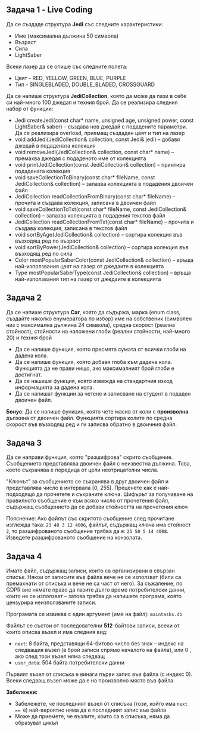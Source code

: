 ## Задача 1 - Live Coding ## 

Да се създаде структура **Jedi** със следните характеристики:
- Име (максимална дължина 50 символа)
- Възраст
- Сила
- LightSaber

Всеки лазер да се опише със следните полета:
- Цвят - RED, YELLOW, GREEN, BLUE, PURPLE
- Тип - SINGLEBLADED, DOUBLE_BLADED, CROSSGUARD

Да се напише структура **JediCollection**, която да  може да пази в себе си най-много 100 джедая и техния брой. Да се реализира следния набор от функции:

- Jedi createJedi(const char* name, unsigned age, unsigned power, const LightSaber& saber) – създава нов джедай с подадените параметри. Да се реализира overload, приемащ създаден цвят и тип на лазер
- void addJedi(JediCollection& collection, const Jedi& jedi) – добавя джедай в подадената колекция
- void removeJedi(JediCollection& collection, const char* name) – премахва джедая с подаденото име от колекцията
- void printJediCollection(const JediCollection& collection) – принтира подадената колекция
- void saveCollectionToBinary(const char* fileName, const JediCollection& collection) – запазва колекцията в подадения двоичен файл
- JediCollection readCollectionFromBinary(const char* fileName) – прочита и създава колекция, записана в двоичен файл
- void saveCollectionToTxt(const char* fileName, const JediCollection& collection) – запазва колекцията в подадения текстов файл
- JediCollection readCollectionFromTxt(const char* fileName) – прочита и създава колекция, записана в текстов файл
- void sortByAge(JediCollection& collection) – сортира колекция във възходящ ред по възраст
- void sortByPower(JediCollection& collection) – сортира колекция във възходящ ред по сила
- Color mostPopularSaberColor(const JediCollection& collection) – връща най-използвания цвят на лазер от джедаите в колекцията
- Type mostPopularSaberType(const JediCollection& collection) – връща най-използвания тип на лазер от джедаите в колекцията

## Задача 2 ##
Да се напише структура **Car**, която да съдържа, марка (enum class, създайте няколко енумератора по избор) име на собственик (символен низ с максимална дължина 24 символа), средна скорост (реална стойност), стойности на наложени глоби (реални стойности, най-много 20) и техния брой
- Да се напише функция, която пресмята сумата от всички глоби на дадена кола.
- Да се напише функция, която добавя глоба към дадена кола. Функцията да не прави нищо, ако максималният брой глоби е достигнат.
- Да се нашише функция, която извежда на стандартния изход информацията за дадена кола.
- Да се напишат функции за четене и записване на студент в подаден двоичен файл.

**Бонус**: Да се напише функция, която чете масив от коли с **произволна** дължина от двоичен файл. Функцията сортира колите по средна скорост във възходящ ред и ги записва обратно в двоичния файл.

## Задача 3 ##
Да се направи функция, която "разшифрова" скрито съобщение.
Съобщението представлява двоичен файл с неизвестна дължина. Това, което съхранява е поредица от цели неотрицателни числа.

"Ключът" за съобщението се съхранява в друг двоичен файл и представлява число в интервала [0, 255]. Преценете как е най-подходящо да прочетете и съхраните ключа.
Шифърът за получаване на правилното съобщение е към всяко число от прочетения файл, съдържащ съобщението да се добави стойността на прочетения ключ

Пояснение: 
Aко файлът със скритото съобщение след прочитане изглежда така: ``23 48 3 12 4006``, файлът, съдържащ ключа има стойност ``2``,
то разшифрованото съобщение трябва да е: ``25 50 5 14 4008``.
Изведете разшифрованото съобщение на конзолата.

## Задача 4 ##
Имате файл, съдържащ записи, които са организирани в свързан списък. Някои от записите във файла вече не се използват (били са премахнати от списъка и вече не са част от него). За съжаление, по GDPR вие нямате право да пазите дълго време потребителски данни, които не се използват – затова трябва да напишете програма, която цензурира неизползваните записи.

Програмата се извиква с един аргумент (име на файл): ``maintasks.db``

Файлът се състои от последователни **512**-байтови записи, всеки от които описва възел и има следния вид:

- ``next``: 8 байта, представящи 64-битово число без знак – индекс на следващия възел (в брой записи спрямо началото на файла), или 0 , ако след този възел няма следващ
- ``user_data``: 504 байта потребителски данни

Първият възел от списъка е винаги първи запис във файла (с индекс 0). Всеки следващ възел може да е на произволно място във файла.

**Забележки:**

- Забележете, че последният възел от списъка (този, който има ``next == 0``) най-вероятно няма да е последният запис във файла
- Може да приемете, че възлите, които са в списъка, няма да образуват цикъл
